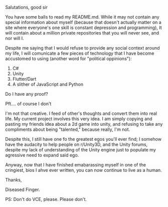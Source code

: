 Salutations, good sir

You have some balls to read my README.md. While it may not contain any special information about myself (because that doesn't actually matter on a site where everyone's one skill is constant depression and programming), It will contain about a million private repositories that you will never see, and nor will I. 

Despite me saying that I would refuse to provide any social context around my life, I will comunicate a few pieces of technology that I have become accustomed to using (another word for "political oppinions"):

1) C#
2) Unity
3) Flutter/Dart
4) A slither of JavaScript and Python

Do I have any proof?

Pft.... of course I don't

I'm not that creative. I feed of other's thoughts and convert them into real life. My current project involves this very idea. I am simply copying and pasting my friends idea about a 2d game into unity, and refusing to take any compliments about being "talented," because really, I'm not. 

Despite this, I still have one fo the greatest egos you'll ever find; I somehow have the audacity to help people on r/Unity3D, and the Unity forums, despite my lack of understanding of the Unity engine just to populate my agressive need to expand said ego. 

Anyway, now that I have finished emabarassing myself in one of the cringiest, bios I ahve ever written, you can now continue to live as a human. 

Thanks,

Diseased Finger.

PS: Don't do VCE, please. Please don't. 
